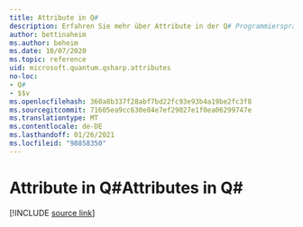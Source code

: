 ```yaml
---
title: Attribute in Q#
description: Erfahren Sie mehr über Attribute in der Q# Programmiersprache.
author: bettinaheim
ms.author: beheim
ms.date: 10/07/2020
ms.topic: reference
uid: microsoft.quantum.qsharp.attributes
no-loc:
- Q#
- $$v
ms.openlocfilehash: 360a8b337f28abf7bd22fc93e93b4a19be2fc3f8
ms.sourcegitcommit: 71605ea9cc630e84e7ef29027e1f0ea06299747e
ms.translationtype: MT
ms.contentlocale: de-DE
ms.lasthandoff: 01/26/2021
ms.locfileid: "98858350"
---
```

# <a name="attributes-in-no-locq"></a><span data-ttu-id="163dc-103">Attribute in Q#</span><span class="sxs-lookup"><span data-stu-id="163dc-103">Attributes in Q#</span></span>


[!INCLUDE [source link](~/includes/qsharp-language/Specifications/Language/1_ProgramStructure/5_Attributes.md)]


